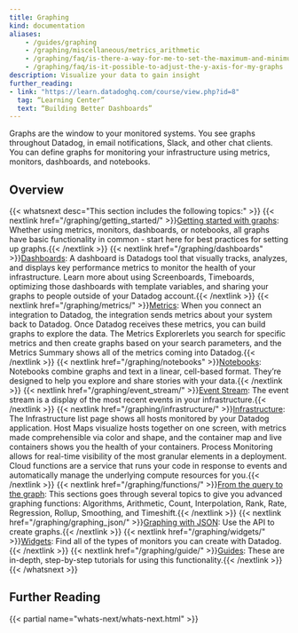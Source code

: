 ```yaml
---
title: Graphing
kind: documentation
aliases:
    - /guides/graphing
    - /graphing/miscellaneous/metrics_arithmetic
    - /graphing/faq/is-there-a-way-for-me-to-set-the-maximum-and-minimum-values-on-the-y-axis-of-a-graph
    - /graphing/faq/is-it-possible-to-adjust-the-y-axis-for-my-graphs
description: Visualize your data to gain insight
further_reading:
- link: "https://learn.datadoghq.com/course/view.php?id=8"
  tag: “Learning Center”
  text: “Building Better Dashboards”
---
```


Graphs are the window to your monitored systems. You see graphs throughout Datadog, in email notifications, Slack, and other chat clients. You can define graphs for monitoring your infrastructure using metrics, monitors, dashboards, and notebooks.

## Overview

{{< whatsnext desc="This section includes the following topics:" >}}
    {{< nextlink href="/graphing/getting_started/" >}}<u>Getting started with graphs</u>: Whether using metrics, monitors, dashboards, or notebooks, all graphs have basic functionality in common - start here for best practices for setting up graphs.{{< /nextlink >}}
    {{< nextlink href="/graphing/dashboards" >}}<u>Dashboards</u>: A dashboard is Datadogs tool that visually tracks, analyzes, and displays key performance metrics to monitor the health of your infrastructure. Learn more about using Screenboards, Timeboards, optimizing those dashboards with template variables, and sharing your graphs to people outside of your Datadog account.{{< /nextlink >}}
    {{< nextlink href="/graphing/metrics/" >}}<u>Metrics</u>: When you connect an integration to Datadog, the integration sends metrics about your system back to Datadog. Once Datadog receives these metrics, you can build graphs to explore the data. The Metrics Explorerlets you search for specific metrics and then create graphs based on your search parameters, and the Metrics Summary shows all of the metrics coming into Datadog.{{< /nextlink >}}
    {{< nextlink href="/graphing/notebooks" >}}<u>Notebooks</u>: Notebooks combine graphs and text in a linear, cell-based format. They’re designed to help you explore and share stories with your data.{{< /nextlink >}}
    {{< nextlink href="/graphing/event_stream/" >}}<u>Event Stream</u>: The event stream is a display of the most recent events in your infrastructure.{{< /nextlink >}}
    {{< nextlink href="/graphing/infrastructure/" >}}<u>Infrastructure</u>: The Infrastructure list page shows all hosts monitored by your Datadog application. Host Maps visualize hosts together on one screen, with metrics made comprehensible via color and shape, and the container map and live containers shows you the health of your containers. Process Monitoring allows for real-time visibility of the most granular elements in a deployment. Cloud functions are a service that runs your code in response to events and automatically manage the underlying compute resources for you.{{< /nextlink >}}
    {{< nextlink href="/graphing/functions/" >}}<u>From the query to the graph</u>: This sections goes through several topics to give you advanced graphing functions: Algorithms, Arithmetic, Count, Interpolation, Rank, Rate, Regression, Rollup, Smoothing, and Timeshift.{{< /nextlink >}}
    {{< nextlink href="/graphing/graphing_json/" >}}<u>Graphing with JSON</u>: Use the API to create graphs.{{< /nextlink >}}
    {{< nextlink href="/graphing/widgets/" >}}<u>Widgets</u>: Find all of the types of monitors you can create with Datadog.{{< /nextlink >}}
    {{< nextlink href="/graphing/guide/" >}}<u>Guides</u>: These are in-depth, step-by-step tutorials for using this functionality.{{< /nextlink >}}
{{< /whatsnext >}}

## Further Reading

{{< partial name="whats-next/whats-next.html" >}}
